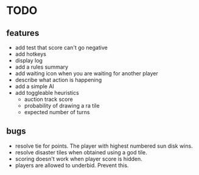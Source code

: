 # TODO

## features

- add test that score can't go negative
- add hotkeys
- display log
- add a rules summary
- add waiting icon when you are waiting for another player
- describe what action is happening
- add a simple AI
- add toggleable heuristics
  - auction track score
  - probability of drawing a ra tile
  - expected number of turns

## bugs

- resolve tie for points. The player with highest numbered sun disk wins.
- resolve disaster tiles when obtained using a god tile.
- scoring doesn't work when player score is hidden.
- players are allowed to underbid. Prevent this.
